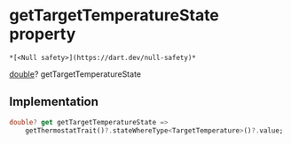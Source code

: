 


# getTargetTemperatureState property




    *[<Null safety>](https://dart.dev/null-safety)*




[double](https://api.flutter.dev/flutter/dart-core/double-class.html)? getTargetTemperatureState
  







## Implementation

```dart
double? get getTargetTemperatureState =>
    getThermostatTrait()?.stateWhereType<TargetTemperature>()?.value;
```








